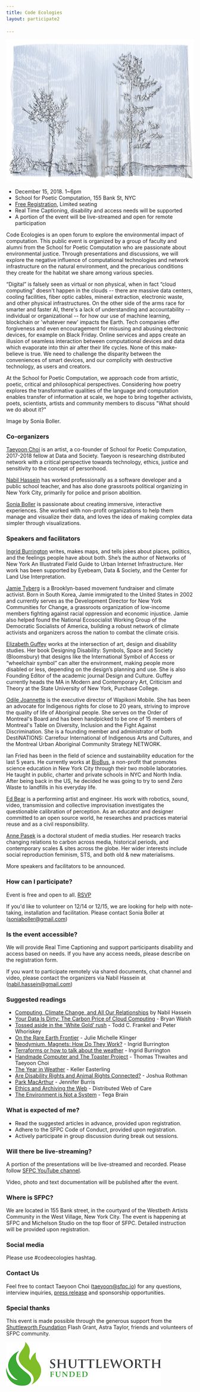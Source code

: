 ```yaml
---
title: Code Ecologies
layout: participate2

---
```


![](/static/img/participate/codeecologies.jpg )

- December 15, 2018. 1~6pm 
- School for Poetic Computation, 155 Bank St, NYC
- [Free Registration](https://www.eventbrite.com/e/code-ecologies-tickets-52863504164), Limited seating
- Real Time Captioning, disability and access needs will be supported
- A portion of the event will be live-streamed and open for remote participation  
 
Code Ecologies is an open forum to explore the environmental impact of computation. This public event is organized by a group of faculty and alumni from the School for Poetic Computation who are passionate about environmental justice. Through presentations and discussions, we will explore the negative influence of computational technologies and network infrastructure on the natural environment, and the precarious conditions they create for the habitat we share among various species.

“Digital” is falsely seen as virtual or non physical, when in fact “cloud computing” doesn't happen in the clouds -- there are massive data centers, cooling facilities, fiber optic cables, mineral extraction, electronic waste, and other physical infrastructures. On the other side of the arms race for smarter and faster AI, there's a lack of understanding and accountability -- individual or organizational -- for how our use of machine learning, blockchain or 'whatever new' impacts the Earth. Tech companies offer forgiveness and even encouragement for misusing and abusing electronic devices, for example on Black Friday. Online services and apps create an illusion of seamless interaction between computational devices and data which evaporate into thin air after their life cycles. None of this make-believe is true. We need to challenge the disparity between the conveniences of smart devices, and our complicity with destructive technology, as users and creators.  

At the School for Poetic Computation, we approach code from artistic, poetic, critical and philosophical perspectives. Considering how poetry explores the transformative qualities of the language and computation enables transfer of information at scale, we hope to bring together activists, poets, scientists, artists and community members to discuss "What should we do about it?" 
 
Image by Sonia Boller. 

### Co-organizers 

[Taeyoon Choi](http://taeyoonchoi.com) is an artist, a co-founder of School for Poetic Computation, 2017-2018 fellow at Data and Society. Taeyoon is researching distributed network with a critical perspective towards technology, ethics, justice and sensitivity to the concept of personhood. 

[Nabil Hassein](https://nabilhassein.github.io/) has worked professionally as a software developer and a public school teacher, and has also done grassroots political organizing in New York City, primarily for police and prison abolition.

[Sonia Boller](https://soniaboller.herokuapp.com/) is passionate about creating immersive, interactive experiences. She worked with non-profit organizations to help them manage and visualize their data, and loves the idea of making complex data simpler through visualizations.

### Speakers and facilitators 

[Ingrid Burrington](http://lifewinning.com/) writes, makes maps, and tells jokes about places, politics, and the feelings people have about both. She’s the author of Networks of New York An Illustrated Field Guide to Urban Internet Infrastructure. Her work has been supported by Eyebeam, Data & Society, and the Center for Land Use Interpretation.

[Jamie Tyberg](https://twitter.com/jtbrg) is a Brooklyn-based movement fundraiser and climate activist. Born in South Korea, Jamie immigrated to the United States in 2002 and currently serves as the Development Director for New York Communities for Change, a grassroots organization of low-income members fighting against racial oppression and economic injustice. Jamie also helped found the National Ecosocialist Working Group of the Democratic Socialists of America, building a robust network of climate activists and organizers across the nation to combat the climate crisis.

[Elizabeth Guffey](https://www.purchase.edu/live/profiles/498-elizabeth-guffey) works at the intersection of art, design and disability studies. Her book Designing Disability: Symbols, Space and Society (Bloomsbury) that designs like the
International Symbol of Access or “wheelchair symbol” can alter the environment, making people more disabled or less, depending on the design’s planning and use. She is also Founding Editor of the academic journal Design and Culture. Guffey currently heads the MA in Modern and Contemporary Art, Criticism and Theory at the State
University of New York, Purchase College.

[Odile Joannette](http://www.wapikoni.ca/home) is the executive director of Wapikoni Mobile. She has been an advocate for Indigenous rights for close to 20 years, striving to improve the quality of life of Aboriginal people. She serves on the Order of Montreal's Board and has been handpicked to be one of 15 members of Montreal's Table on Diversity, Inclusion and the Fight Against Discrimination. She is a founding member and administrator of both DestiNATIONS: Carrefour International of Indigenous Arts and Cultures, and the Montreal Urban Aboriginal Community Strategy NETWORK. 

Ian Fried has been in the field of science and sustainability education for the last 5 years. He currently works at [BioBus](http://www.biobus.org/), a non-profit that promotes science education in New York City through their two mobile laboratories. He taught in public, charter and private schools in NYC and North India. After being back in the US, he decided he was going to try to send Zero Waste to landfills in his everyday life.  

[Ed Bear](http://www.exitrip.org/Main.html) is a performing artist and engineer. His work with robotics, sound, video, transmission and collective improvisation investigates the questionable calibration of perception. As an educator and designer committed to an open source world, he researches and practices material reuse and as a civil responsibility.

[Anne Pasek](https://twitter.com/aepasek) is a doctoral student of media studies. Her research tracks changing relations to carbon across media, historical periods, and contemporary scales & sites across the globe. Her wider interests include social reproduction feminism, STS, and both old & new materialisms.  


More speakers and facilitators to be announced. 

### How can I participate? 
 
Event is free and open to all. [RSVP](https://www.eventbrite.com/e/code-ecologies-tickets-52863504164)

If you'd like to volunteer on 12/14 or 12/15, we are looking for help with note-taking, installation and facilitation. Please contact Sonia Boller at (soniaboller@gmail.com)

### Is the event accessible?

We will provide Real Time Captioning and support participants disability and access based on needs. If you have any access needs, please describe on the registration form. 

If you want to participate remotely via shared documents, chat channel and video, please contact the organizers via Nabil Hassein at (nabil.hassein@gmail.com)

### Suggested readings 

- 	[Computing, Climate Change, and All Our Relationships](https://www.deconstructconf.com/2018/nabil-hassein-computing-climate-change-and-all-our-relationships) by Nabil Hassein  
- [Your Data Is Dirty: The Carbon Price of Cloud Computing](http://time.com/46777/your-data-is-dirty-the-carbon-price-of-cloud-computing/) - Bryan Walsh 
- [Tossed aside in the 'White Gold' rush](https://www.washingtonpost.com/graphics/business/batteries/tossed-aside-in-the-lithium-rush/?noredirect=on) -  Todd C. Frankel and Peter Whoriskey
- [On the Rare Earth Frontier](http://digitalassets.lib.berkeley.edu/etd/ucb/text/Klinger_berkeley_0028E_15409.pdf) - Julie Michelle Klinger
- [Neodymium. Magnets: How Do They Work?](https://popula.com/2018/07/30/neodymium/) - Ingrid Burrington 
- [Terraforms or how to talk about the weather](http://dingdingding.org/issue-2/terraforms-or-how-to-talk-about-the-weather/) - Ingrid Burrington 
- [Handmade Computer and The Toaster Project](http://taeyoonchoi.com/poetic-computation/thomas-thwaites-and-taeyoon-choi/) - Thomas Thwaites and Taeyoon Choi
- [The Year in Weather](https://www.artforum.com/print/201710/the-year-in-weather-72467) - Keller Easterling  
- [Are Disability Rights and Animal Rights Connected?](https://www.newyorker.com/culture/persons-of-interest/are-disability-rights-and-animal-rights-connected) - Joshua Rothman
- [Park MacArthur](https://bombmagazine.org/articles/park-mcarthur/) - Jennifer Burris 
- [Ethics and Archiving the Web](http://distributedweb.care/posts/eaw/) - Distributed Web of Care 
- [The Environment is Not a System](http://www.aprja.net/the-environment-is-not-a-system/) - Tega Brain

### What is expected of me?

- Read the suggested articles in advance, provided upon registration.
- Adhere to the SFPC Code of Conduct, provided upon registration.
- Actively participate in group discussion during break out sessions.


### Will there be live-streaming?

A portion of the presentations will be live-streamed and recorded. Please follow [SFPC YouTube channel](https://www.youtube.com/watch?v=BsN_2oYnbLo).

Video, photo and text documentation will be published after the event. 

### Where is SFPC?

We are located in 155 Bank street, in the courtyard of the Westbeth Artists Community in the West Village, New York City. The event is happening at SFPC and Michelson Studio on the top floor of SFPC. Detailed instruction will be provided upon registration. 


### Social media

Please use #codeecologies hashtag. 

### Contact Us

Feel free to contact Taeyoon Choi (taeyoon@sfpc.io) for any questions, interview inquiries, [press release](https://github.com/SFPC/sfpc.github.io/blob/master/static/img/press/codeecologies.pdf) and sponsorship opportunities. 


### Special thanks 

This event is made possible through the generous support from the [Shuttleworth Foundation](https://www.shuttleworthfoundation.org/) Flash Grant, Astra Taylor, friends and volunteers of SFPC community.  


![](/static/img/participate/shuttleworth.jpg )



